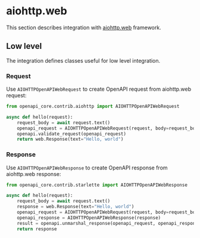 # aiohttp.web

This section describes integration with [aiohttp.web](https://docs.aiohttp.org/en/stable/web.html) framework.

## Low level

The integration defines classes useful for low level integration.

### Request

Use `AIOHTTPOpenAPIWebRequest` to create OpenAPI request from aiohttp.web request:

``` python
from openapi_core.contrib.aiohttp import AIOHTTPOpenAPIWebRequest

async def hello(request):
    request_body = await request.text()
    openapi_request = AIOHTTPOpenAPIWebRequest(request, body=request_body)
    openapi.validate_request(openapi_request)
    return web.Response(text="Hello, world")
```

### Response

Use `AIOHTTPOpenAPIWebResponse` to create OpenAPI response from aiohttp.web response:

``` python
from openapi_core.contrib.starlette import AIOHTTPOpenAPIWebResponse

async def hello(request):
    request_body = await request.text()
    response = web.Response(text="Hello, world")
    openapi_request = AIOHTTPOpenAPIWebRequest(request, body=request_body)
    openapi_response = AIOHTTPOpenAPIWebResponse(response)
    result = openapi.unmarshal_response(openapi_request, openapi_response)
    return response
```
